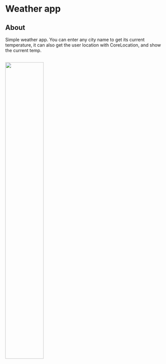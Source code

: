 # Weather app

## About

Simple weather app. You can enter any city name to get its current temperature, it can also get the user location with CoreLocation, and show the current temp.

## 

<img src="https://github.com/HamiHash/Clima/assets/112081963/71060ade-4fa5-4d45-9dd8-f095ce768abe" width="49%" height="49%">

